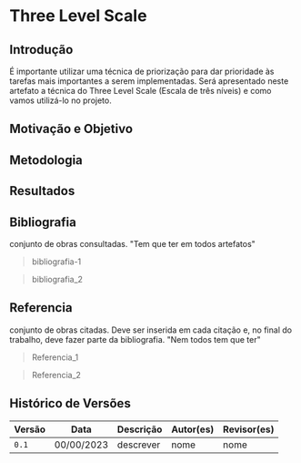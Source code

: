 # Three Level Scale

## Introdução
É importante utilizar uma técnica de priorização para dar prioridade às tarefas mais importantes a serem implementadas. Será apresentado neste artefato a técnica do Three Level Scale (Escala de três níveis) e como vamos utilizá-lo no projeto.

## Motivação e Objetivo

## Metodologia

## Resultados

## Bibliografia

conjunto de obras consultadas. "Tem que ter em todos artefatos"

> bibliografia-1

> bibliografia_2

## Referencia

conjunto de obras citadas. Deve ser inserida em cada citação e, no final do trabalho, deve fazer parte da bibliografia. "Nem todos tem que ter"

> Referencia_1

> Referencia_2

## Histórico de Versões

| Versão |     Data    | Descrição   | Autor(es) | Revisor(es) |
| ------ | ----------- | ----------- | --------- | ----------- |
| `0.1`  | 00/00/2023  | descrever  | nome | nome |
